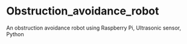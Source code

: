# Obstruction_avoidance_robot
An obstruction avoidance robot using Raspberry Pi, Ultrasonic sensor, Python 
